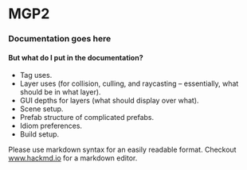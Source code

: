 # MGP2
### Documentation goes here
#### But what do I put in the documentation?

- Tag uses.
- Layer uses (for collision, culling, and raycasting – essentially, what should be in what layer).
- GUI depths for layers (what should display over what).
- Scene setup.
- Prefab structure of complicated prefabs.
- Idiom preferences.
- Build setup.

Please use markdown syntax for an easily readable format. Checkout www.hackmd.io for a markdown editor.